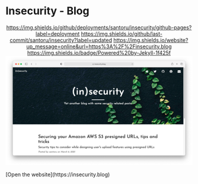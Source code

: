 # Insecurity - Blog
<p align="center">
<a href="https://github.com/santoru/insecurity/deployments/activity_log?environment=github-pages">https://img.shields.io/github/deployments/santoru/insecurity/github-pages?label=deployment</a>
<a href="#">https://img.shields.io/github/last-commit/santoru/insecurity?label=updated</a>
<a href="https://insecurity.blog">https://img.shields.io/website?up_message=online&url=https%3A%2F%2Finsecurity.blog</a>
<a href="https://jekyllrb.com/">https://img.shields.io/badge/Powered%20by-Jekyll-1f425f</a>
<br/>
<img src="/img/cover.png" alt="Insecurity" />
</p>
[Open the website](https://insecurity.blog)
